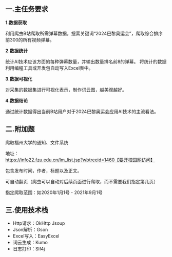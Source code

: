 ## 一.主任务要求
**1.数据获取**

利用爬虫B站爬取所需弹幕数据，搜索关键词“2024巴黎奥运会”，爬取综合排序前300的所有视频弹幕。

**2.数据统计**

统计AI技术应该方面的每种弹幕数量，并输出数量排名前8的弹幕。
将统计的数据利用编程工具或开发包自动写入Excel表中。

**3.数据可视化**

对采集的数据集进行可视化表示，制作词云图，越美观越好。

**4.数据结论**

通过统计数据得出当前B站用户对于2024巴黎奥运会应用AI技术的主流看法。

## 二.附加题

爬取福州大学的通知、文件系统

地址：https://info22.fzu.edu.cn/lm_list.jsp?wbtreeid=1460【要开校园网访问】

包含发布时间，作者，标题以及正文。

可自动翻页（爬虫可以自动对后续页面进行爬取，而不需要我们指定第几页）

指定爬取范围：如2020年1月1号 - 2021年9月1号

## 三.使用技术栈

* Http请求：OkHttp Jsoup
* Json解析：Gson
* Excel写入：EasyExcel
* 词云生成：Kumo
* 日志打印：Slf4j

